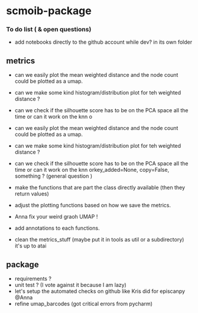 # scmoib-package


### To do list ( & open questions)

- add notebooks directly to the github account while dev? in its own folder

metrics
-------
- can we easily plot the mean weighted distance and the node count could be plotted as a umap. 
- can we make some kind histogram/distribution plot for teh weighted distance ? 
- can we check if the silhouette score has to be on the PCA space all the time or can it work on the knn o
- can we easily plot the mean weighted distance and the node count could be plotted as a umap. 
- can we make some kind histogram/distribution plot for teh weighted distance ? 
- can we check if the silhouette score has to be on the PCA space all the time or can it work on the knn orkey_added=None,
                      copy=False, something ? (general question )
- make the functions that are part the class directly available (then they return values)

- adjust the plotting functions based on how we save the metrics. 
- Anna fix your weird graoh UMAP ! 
- add annotations to each functions. 
- clean the metrics_stuff (maybe put it in tools as util or a subdirectory) it's up to atai

package
-------
- requirements ? 
- unit test ? (I vote against it because I am lazy)
- let's setup the automated checks on github like Kris did for episcanpy @Anna
- refine umap_barcodes (got critical errors from pycharm)